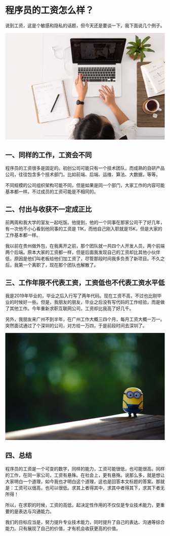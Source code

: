 # 程序员的工资怎么样？

说到工资，这是个敏感和隐私的话题，但今天还是要谈一下，我下面说几个例子。

![211209-02.jpg](../img/46-01.jpg)

## 一、同样的工作，工资会不同

程序员的工资很多是固定的。初创公司可能只有一个技术团队，而成熟的自研产品公司，往往包含多个技术部门，比如前端、后端、运维、算法、大数据，等等。

不同规模的公司组织架构可能不同，但是如果是同一个部门，大家工作的内容可能基本都一样。不过成员的工资可能是不相同的。

## 二、付出与收获不一定成正比

前两周和我大学的室友一起吃饭。他提到，他的一个同事在那家公司干了好几年，有一次他不小心看到他同事的工资是 11K，而他自己刚入职就是15K，但是大家的工作基本都一样。

我以前在贵州做外包，在我离开之前，那个团队就一共四个人开发人员，两个前端两个后端。原本大家的工资都一样，但是后面我发现自己的工资却比其他小伙伴低，原因是他们叫老板给他们加工资了，尽管那段时间我多负责了新项目。不久之后，我第一个离职了，现在那个团队也解散了。

## 三、工作年限不代表工资，工资低也不代表工资水平低

我是2019年毕业的，毕业之后入行写了两年代码。现在工资不高，不过也比刚毕业的时候好一些。但是，我朋友的朋友，毕业之后没有写代码的工作经验，而是做了其他工作。今年重新求职互联网公司，工资却比我高了好几千。

另外，我朋友来广州不到半年，在广州工作大概三四个月，每月工资大概一万一。突然面试通过了个深圳的公司，对方给一万四，于是前段时间去深圳了。

![211209-03.jpg](../img/46-02.jpg)

## 四、总结

程序员的工资是一个可变的数字，同样的能力，工资可能很低，也可能很高。同样的工作，在同一家公司，工资有悬殊。在社会上，更有悬殊。说那么多，就是想让大家明白一个道理，如今我也才明白这个道理，这也是回答本文标题的答案。那就是：工资可以很高，也可以很低。求其上者得其中，求其中者得其下，求其下者无所得！

所以，在求职的时候，工资的高低，起决定性作用的不仅仅是专业技术能力，更重要的是表达与沟通能力。

我们的目标应当是，努力提升专业技术能力，同时提升了自己的表达、沟通等综合能力。只有展现了自己的价值，才有机会收获更高的价值。
